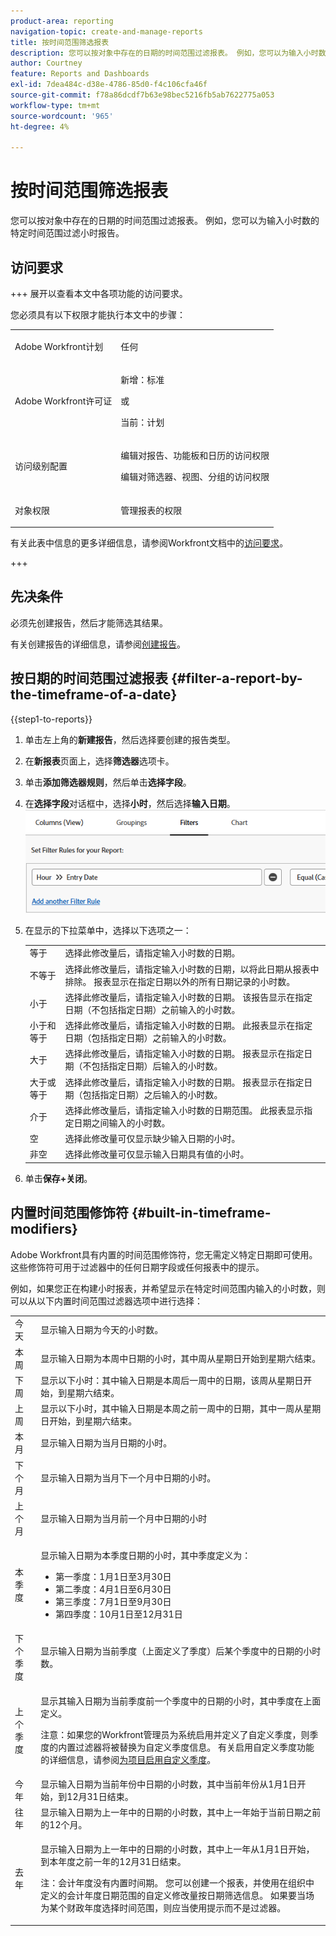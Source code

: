 ```yaml
---
product-area: reporting
navigation-topic: create-and-manage-reports
title: 按时间范围筛选报表
description: 您可以按对象中存在的日期的时间范围过滤报表。 例如，您可以为输入小时数的特定时间范围过滤小时报告。
author: Courtney
feature: Reports and Dashboards
exl-id: 7dea484c-d38e-4786-85d0-f4c106cfa46f
source-git-commit: f78a86dcdf7b63e98bec5216fb5ab7622775a053
workflow-type: tm+mt
source-wordcount: '965'
ht-degree: 4%

---
```


# 按时间范围筛选报表

<!-- Audited: 4/2025 -->

您可以按对象中存在的日期的时间范围过滤报表。 例如，您可以为输入小时数的特定时间范围过滤小时报告。

## 访问要求

+++ 展开以查看本文中各项功能的访问要求。

您必须具有以下权限才能执行本文中的步骤：

<table style="table-layout:auto"> 
 <col> 
 <col> 
 <tbody> 
  <tr> 
   <td role="rowheader">Adobe Workfront计划</td> 
   <td> <p>任何</p> </td> 
  </tr> 
  <tr> 
   <td role="rowheader">Adobe Workfront许可证</td> 
      <td> 
      <p>新增：标准</p>
       <p> 或</p>
      <p>当前：计划</p>
   </td>

</tr> 
  <tr> 
   <td role="rowheader">访问级别配置</td> 
   <td> <p>编辑对报告、功能板和日历的访问权限</p> <p>编辑对筛选器、视图、分组的访问权限</p></td> 
  </tr> 
  <tr> 
   <td role="rowheader">对象权限</td> 
   <td> <p>管理报表的权限</p></td> 
  </tr> 
 </tbody> 
</table>

有关此表中信息的更多详细信息，请参阅Workfront文档中的[访问要求](/help/quicksilver/administration-and-setup/add-users/access-levels-and-object-permissions/access-level-requirements-in-documentation.md)。

+++

## 先决条件

必须先创建报告，然后才能筛选其结果。

有关创建报告的详细信息，请参阅[创建报告](../../../reports-and-dashboards/reports/creating-and-managing-reports/create-report.md)。

## 按日期的时间范围过滤报表 {#filter-a-report-by-the-timeframe-of-a-date}

{{step1-to-reports}}

1. 单击左上角的&#x200B;**新建报告**，然后选择要创建的报告类型。

1. 在&#x200B;**新报表**&#x200B;页面上，选择&#x200B;**筛选器**&#x200B;选项卡。

1. 单击&#x200B;**添加筛选器规则**，然后单击&#x200B;**选择字段**。

1. 在&#x200B;**选择字段**&#x200B;对话框中，选择&#x200B;**小时**，然后选择&#x200B;**输入日期**。
   ![按时间范围过滤小时报告](assets/qs-filtering-hour-report-by-timeframe-350x357.png)

1. 在显示的下拉菜单中，选择以下选项之一：

   <table style="table-layout:auto"> 
    <col> 
    <col> 
    <tbody> 
     <tr> 
      <td role="rowheader">等于</td> 
      <td>选择此修改量后，请指定输入小时数的日期。</td> 
     </tr>

   <tr> 
      <td role="rowheader">不等于</td> 
      <td>选择此修改量后，请指定输入小时数的日期，以将此日期从报表中排除。 报表显示在指定日期以外的所有日期记录的小时数。</td> 
     </tr>

   <tr> 
      <td role="rowheader">小于</td> 
      <td>选择此修改量后，请指定输入小时数的日期。 该报告显示在指定日期（不包括指定日期）之前输入的小时数。</td> 
     </tr>

   <tr> 
      <td role="rowheader">小于和等于</td> 
      <td>选择此修改量后，请指定输入小时数的日期。 此报表显示在指定日期（包括指定日期）之前输入的小时数。</td> 
     </tr>

   <tr> 
      <td role="rowheader">大于</td> 
      <td>选择此修改量后，请指定输入小时数的日期。 报表显示在指定日期（不包括指定日期）后输入的小时数。</td> 
     </tr>

   <tr> 
      <td role="rowheader">大于或等于</td> 
      <td> 选择此修改量后，请指定输入小时数的日期。 报表显示在指定日期（包括指定日期）之后输入的小时数。 </td> 
     </tr>

   <tr> 
      <td role="rowheader">介于</td> 
      <td>选择此修改量后，请指定输入小时数的日期范围。 此报表显示指定日期之间输入的小时数。</td> 
     </tr>

   <tr> 
      <td role="rowheader">空</td> 
      <td>选择此修改量可仅显示缺少输入日期的小时。</td> 
     </tr>

   <tr> 
      <td role="rowheader">非空</td> 
      <td>选择此修改量可仅显示输入日期具有值的小时。</td> 
     </tr>

   </tbody> 
   </table>

1. 单击&#x200B;**保存+关闭**。

## 内置时间范围修饰符 {#built-in-timeframe-modifiers}

Adobe Workfront具有内置的时间范围修饰符，您无需定义特定日期即可使用。 这些修饰符可用于过滤器中的任何日期字段或任何报表中的提示。

例如，如果您正在构建小时报表，并希望显示在特定时间范围内输入的小时数，则可以从以下内置时间范围过滤器选项中进行选择：

<table style="table-layout:auto"> 
 <col> 
 <col> 
 <tbody> 
  <tr> 
   <td role="rowheader">今天</td> 
   <td>显示输入日期为今天的小时数。</td> 
  </tr> 
  <tr> 
   <td role="rowheader">本周</td> 
   <td>显示输入日期为本周中日期的小时，其中周从星期日开始到星期六结束。</td> 
  </tr> 
  <tr> 
   <td role="rowheader">下周</td> 
   <td>显示以下小时：其中输入日期是本周后一周中的日期，该周从星期日开始，到星期六结束。 </td> 
  </tr> 
  <tr> 
   <td role="rowheader">上周</td> 
   <td>显示以下小时，其中输入日期是本周之前一周中的日期，其中一周从星期日开始，到星期六结束。 </td> 
  </tr> 
  <tr> 
   <td role="rowheader">本月</td> 
   <td>显示输入日期为当月日期的小时。</td> 
  </tr> 
  <tr> 
   <td role="rowheader">下个月</td> 
   <td>显示输入日期为当月下一个月中日期的小时。</td> 
  </tr> 
  <tr> 
   <td role="rowheader">上个月</td> 
   <td>显示输入日期为当月前一个月中日期的小时</td> 
  </tr> 
  <tr> 
   <td role="rowheader">本季度</td> 
   <td> <p>显示输入日期为本季度日期的小时，其中季度定义为：</p> 
    <ul> 
     <li>第一季度：1月1日至3月30日</li> 
     <li>第二季度：4月1日至6月30日</li> 
     <li>第三季度：7月1日至9月30日</li> 
     <li>第四季度：10月1日至12月31日</li> 
    </ul> </td> 
  </tr> 
  <tr> 
   <td role="rowheader">下个季度</td> 
   <td>显示输入日期为当前季度（上面定义了季度）后某个季度中的日期的小时数。</td> 
  </tr> 
  <tr> 
   <td role="rowheader">上个季度</td> 
   <td> <p>显示其输入日期为当前季度前一个季度中的日期的小时，其中季度在上面定义。</p> <p>注意：如果您的Workfront管理员为系统启用并定义了自定义季度，则季度的内置过滤器将被替换为自定义季度信息。 有关启用自定义季度功能的详细信息，请参阅<a href="../../../administration-and-setup/set-up-workfront/configure-system-defaults/enable-custom-quarters-projects.md" class="MCXref xref">为项目启用自定义季度</a>。</p> </td> 
  </tr> 
  <tr> 
   <td role="rowheader">今年</td> 
   <td>显示输入日期为当前年份中日期的小时数，其中当前年份从1月1日开始，到12月31日结束。</td> 
  </tr> 
  <tr> 
   <td role="rowheader">往年</td> 
   <td>显示输入日期为上一年中的日期的小时数，其中上一年始于当前日期之前的12个月。</td> 
  </tr> 
  <tr> 
   <td role="rowheader">去年</td> 
   <td> <p>显示输入日期为上一年中的日期的小时数，其中上一年从1月1日开始，到本年度之前一年的12月31日结束。</p> <p>注：会计年度没有内置时间期。 您可以创建一个报表，并使用在组织中定义的会计年度日期范围的自定义修改量按日期筛选信息。 如果要当场为某个财政年度选择时间范围，则应当使用提示而不是过滤器。 </p> </td> 
  </tr> 
 </tbody> 
</table>
